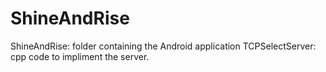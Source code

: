 # ShineAndRise
ShineAndRise: folder containing the Android application
TCPSelectServer: cpp code to impliment the server.